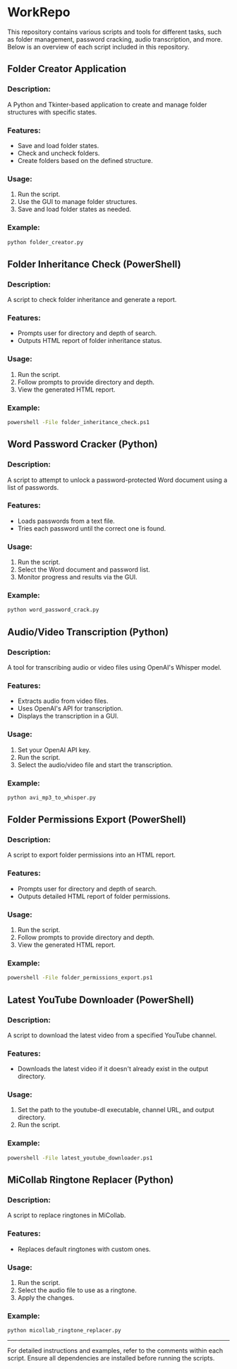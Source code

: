 
# WorkRepo

This repository contains various scripts and tools for different tasks, such as folder management, password cracking, audio transcription, and more. Below is an overview of each script included in this repository.

## Folder Creator Application

### Description:
A Python and Tkinter-based application to create and manage folder structures with specific states.

### Features:
- Save and load folder states.
- Check and uncheck folders.
- Create folders based on the defined structure.

### Usage:
1. Run the script.
2. Use the GUI to manage folder structures.
3. Save and load folder states as needed.

### Example:
```bash
python folder_creator.py
```

## Folder Inheritance Check (PowerShell)

### Description:
A script to check folder inheritance and generate a report.

### Features:
- Prompts user for directory and depth of search.
- Outputs HTML report of folder inheritance status.

### Usage:
1. Run the script.
2. Follow prompts to provide directory and depth.
3. View the generated HTML report.

### Example:
```bash
powershell -File folder_inheritance_check.ps1
```

## Word Password Cracker (Python)

### Description:
A script to attempt to unlock a password-protected Word document using a list of passwords.

### Features:
- Loads passwords from a text file.
- Tries each password until the correct one is found.

### Usage:
1. Run the script.
2. Select the Word document and password list.
3. Monitor progress and results via the GUI.

### Example:
```bash
python word_password_crack.py
```

## Audio/Video Transcription (Python)

### Description:
A tool for transcribing audio or video files using OpenAI's Whisper model.

### Features:
- Extracts audio from video files.
- Uses OpenAI's API for transcription.
- Displays the transcription in a GUI.

### Usage:
1. Set your OpenAI API key.
2. Run the script.
3. Select the audio/video file and start the transcription.

### Example:
```bash
python avi_mp3_to_whisper.py
```

## Folder Permissions Export (PowerShell)

### Description:
A script to export folder permissions into an HTML report.

### Features:
- Prompts user for directory and depth of search.
- Outputs detailed HTML report of folder permissions.

### Usage:
1. Run the script.
2. Follow prompts to provide directory and depth.
3. View the generated HTML report.

### Example:
```bash
powershell -File folder_permissions_export.ps1
```

## Latest YouTube Downloader (PowerShell)

### Description:
A script to download the latest video from a specified YouTube channel.

### Features:
- Downloads the latest video if it doesn't already exist in the output directory.

### Usage:
1. Set the path to the youtube-dl executable, channel URL, and output directory.
2. Run the script.

### Example:
```bash
powershell -File latest_youtube_downloader.ps1
```

## MiCollab Ringtone Replacer (Python)

### Description:
A script to replace ringtones in MiCollab.

### Features:
- Replaces default ringtones with custom ones.

### Usage:
1. Run the script.
2. Select the audio file to use as a ringtone.
3. Apply the changes.

### Example:
```bash
python micollab_ringtone_replacer.py
```

---

For detailed instructions and examples, refer to the comments within each script. Ensure all dependencies are installed before running the scripts.
